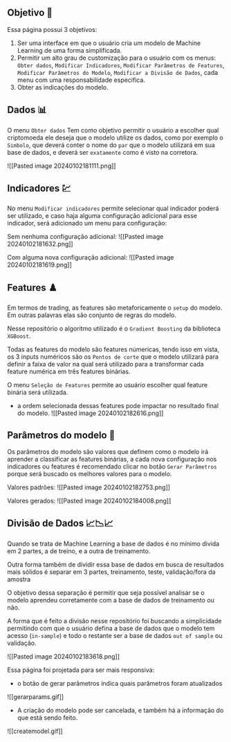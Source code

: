 ## Objetivo 🎯
Essa página possui 3 objetivos:

1. Ser uma interface em que o usuário cria um modelo de Machine Learning de uma forma simplificada.
2. Permitir um alto grau de customização para o usuário com os menus: `Obter dados`, `Modificar Indicadores`, `Modificar Parâmetros de Features`, `Modificar Parâmetros do Modelo`, `Modificar a Divisão de Dados`, cada menu com uma responsabilidade especifica.
3. Obter as indicações do modelo.
 
 ## Dados 📊

O menu `Obter dados` Tem como objetivo permitir o usuário a escolher qual criptomoeda ele deseja que o modelo utilize os dados, como por exemplo o `Simbolo`, que deverá conter o nome do `par` que o modelo utilizará em sua base de dados, e deverá ser `exatamente` como é visto na corretora.

![[Pasted image 20240102181111.png]]

## Indicadores 💹

No menu `Modificar indicadores` permite selecionar qual indicador poderá ser utilizado, e caso haja alguma configuração adicional para esse indicador, será adicionado um menu para configuração:


Sem nenhuma configuração adicional:
![[Pasted image 20240102181632.png]]

Com alguma nova configuração adicional:
![[Pasted image 20240102181619.png]]
## Features ♟️
Em termos de trading, as features são metaforicamente o `setup` do modelo. Em outras palavras elas são conjunto de regras do modelo.

Nesse repositório o algoritmo utilizado é o `Gradient Boosting` da biblioteca `XGBoost`. 

Todas as features do modelo são features númericas, tendo isso em vista, os 3 inputs numéricos são os `Pontos de corte` que o modelo utilizará para definir a faixa de valor na qual será utilizado para a transformar cada feature numérica em três features binárias.

O menu  `Seleção de Features` permite ao usuário escolher qual feature binária será utilizada.

- a ordem selecionada dessas features pode impactar no resultado final do modelo.
![[Pasted image 20240102182616.png]]

## Parâmetros do modelo 🤖

Os parâmetros do modelo são valores que definem como o modelo irá aprender a classificar as features binárias, a cada nova configuração nos indicadores ou features é recomendado clicar no botão `Gerar Parâmetros` porque será buscado os melhores valores para o modelo.

Valores padrões:
![[Pasted image 20240102182753.png]]

Valores gerados:
![[Pasted image 20240102184008.png]]

## Divisão de Dados 📈📉📈

Quando se trata de Machine Learning a base de dados é no mínimo divida em 2 partes, a de treino, e a outra de treinamento.

Outra forma também de dividir essa base de dados em busca de resultados mais sólidos é separar em 3 partes, treinamento, teste, validação/fora da amostra

O objetivo dessa separação é permitir que seja possível analisar se o modelo aprendeu corretamente com a base de dados de treinamento ou não.

A forma que é feito a divisão nesse repositório foi buscando a simplicidade permitindo com que o usuário defina a base de dados que o modelo tem acesso (`in-sample`) e todo o restante ser a base de dados `out of sample` ou validação.

![[Pasted image 20240102183618.png]]


Essa página foi projetada para ser mais responsiva:

* o botão de gerar parâmetros indica quais parâmetros foram atualizados

![[gerarparams.gif]]

* A criação do modelo pode ser cancelada, e também há a informação do que está sendo feito.

![[createmodel.gif]]
